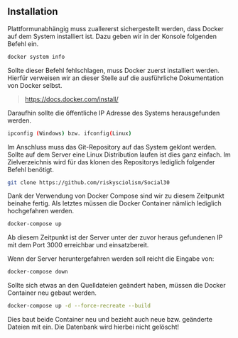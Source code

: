 ## Installation ## 

Plattformunabhängig muss zuallererst sichergestellt werden, dass Docker auf dem System installiert ist. Dazu geben wir in der Konsole folgenden Befehl ein.

```bash
docker system info
```

Sollte dieser Befehl fehlschlagen, muss Docker zuerst installiert werden.  
Hierfür verweisen wir an dieser Stelle auf die ausführliche Dokumentation von Docker selbst.

> https://docs.docker.com/install/

Daraufhin sollte die öffentliche IP Adresse des Systems herausgefunden werden.

```bash
ipconfig (Windows) bzw. ifconfig(Linux) 
```

Im Anschluss muss das Git-Repository auf das System geklont werden.
Sollte auf dem Server eine Linux Distribution laufen ist dies ganz einfach.
Im Zielverzeichnis wird für das klonen des Repositorys lediglich folgender Befehl benötigt.

```bash
git clone https://github.com/riskysciolism/Social30
```

Dank der Verwendung von Docker Compose sind wir zu diesem Zeitpunkt beinahe fertig.
Als letztes müssen die Docker Container nämlich lediglich hochgefahren werden.

```bash
docker-compose up
```

Ab diesem Zeitpunkt ist der Server unter der zuvor heraus gefundenen IP mit dem Port 3000 erreichbar und einsatzbereit.

Wenn der Server heruntergefahren werden soll reicht die Eingabe von:

```bash
docker-compose down
```

Sollte sich etwas an den Quelldateien geändert haben, müssen die Docker Container neu gebaut werden. 

```bash
docker-compose up -d --force-recreate --build
```


Dies baut beide Container neu und bezieht auch neue bzw. geänderte Dateien mit ein.
Die Datenbank wird hierbei nicht gelöscht!